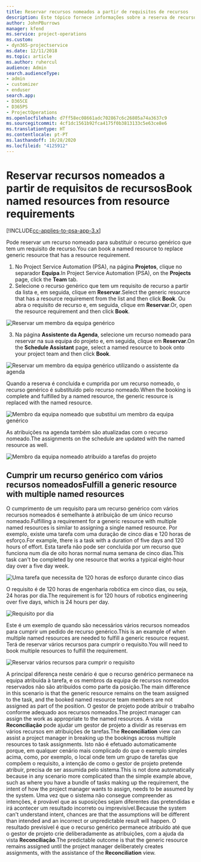 ```yaml
---
title: Reservar recursos nomeados a partir de requisitos de recursos
description: Este tópico fornece informações sobre a reserva de recursos nomeados para um requisito de recurso genérico.
author: JohnPBurrows
manager: kfend
ms.service: project-operations
ms.custom:
- dyn365-projectservice
ms.date: 12/11/2018
ms.topic: article
ms.author: ruhercul
audience: Admin
search.audienceType:
- admin
- customizer
- enduser
search.app:
- D365CE
- D365PS
- ProjectOperations
ms.openlocfilehash: d7ff58ec08661adc702867c6c26805a74a3637c9
ms.sourcegitcommit: 4cf1dc1561b92fca4175f0b3813133c5e63ce8e6
ms.translationtype: HT
ms.contentlocale: pt-PT
ms.lasthandoff: 10/28/2020
ms.locfileid: "4125912"
---
```

# <a name="book-named-resources-from-resource-requirements"></a><span data-ttu-id="0ad68-103">Reservar recursos nomeados a partir de requisitos de recursos</span><span class="sxs-lookup"><span data-stu-id="0ad68-103">Book named resources from resource requirements</span></span>

[!INCLUDE[cc-applies-to-psa-app-3.x](../includes/cc-applies-to-psa-app-3x.md)]

<span data-ttu-id="0ad68-104">Pode reservar um recurso nomeado para substituir o recurso genérico que tem um requisito de recurso.</span><span class="sxs-lookup"><span data-stu-id="0ad68-104">You can book a named resource to replace generic resource that has a resource requirement.</span></span>

1. <span data-ttu-id="0ad68-105">No Project Service Automation (PSA), na página **Projetos**, clique no separador **Equipa**.</span><span class="sxs-lookup"><span data-stu-id="0ad68-105">In Project Service Automation (PSA), on the **Projects** page, click the **Team** tab.</span></span>
2. <span data-ttu-id="0ad68-106">Selecione o recurso genérico que tem um requisito de recurso a partir da lista e, em seguida, clique em **Reservar**.</span><span class="sxs-lookup"><span data-stu-id="0ad68-106">Select the generic resource that has a resource requirement from the list and then click **Book**.</span></span> <span data-ttu-id="0ad68-107">Ou abra o requisito de recurso e, em seguida, clique em **Reservar**.</span><span class="sxs-lookup"><span data-stu-id="0ad68-107">Or, open the resource requirement and then click **Book**.</span></span>


![Reservar um membro da equipa genérico](media/RM-how-to-14.png)


3. <span data-ttu-id="0ad68-109">Na página **Assistente da Agenda**, selecione um recurso nomeado para reservar na sua equipa do projeto e, em seguida, clique em **Reservar**.</span><span class="sxs-lookup"><span data-stu-id="0ad68-109">On the **Schedule Assistant** page, select a named resource to book onto your project team and then click **Book**.</span></span>

![Reservar um membro da equipa genérico utilizando o assistente da agenda](media/RM-how-to-15.png)

<span data-ttu-id="0ad68-111">Quando a reserva é concluída e cumprida por um recurso nomeado, o recurso genérico é substituído pelo recurso nomeado.</span><span class="sxs-lookup"><span data-stu-id="0ad68-111">When the booking is complete and fulfilled by a named resource, the generic resource is replaced with the named resource.</span></span>

![Membro da equipa nomeado que substitui um membro da equipa genérico](media/RM-how-to-16.png)

<span data-ttu-id="0ad68-113">As atribuições na agenda também são atualizadas com o recurso nomeado.</span><span class="sxs-lookup"><span data-stu-id="0ad68-113">The assignments on the schedule are updated with the named resource as well.</span></span>

![Membro da equipa nomeado atribuído a tarefas do projeto](media/RM-how-to-17.png)

## <a name="fulfill-a-generic-resource-with-multiple-named-resources"></a><span data-ttu-id="0ad68-115">Cumprir um recurso genérico com vários recursos nomeados</span><span class="sxs-lookup"><span data-stu-id="0ad68-115">Fulfill a generic resource with multiple named resources</span></span>
<span data-ttu-id="0ad68-116">O cumprimento de um requisito para um recurso genérico com vários recursos nomeados é semelhante à atribuição de um único recurso nomeado.</span><span class="sxs-lookup"><span data-stu-id="0ad68-116">Fulfilling a requirement for a generic resource with multiple named resources is similar to assigning a single named resource.</span></span> <span data-ttu-id="0ad68-117">Por exemplo, existe uma tarefa com uma duração de cinco dias e 120 horas de esforço.</span><span class="sxs-lookup"><span data-stu-id="0ad68-117">For example, there is a task with a duration of five days and 120 hours of effort.</span></span> <span data-ttu-id="0ad68-118">Esta tarefa não pode ser concluída por um recurso que funciona num dia de oito horas normal numa semana de cinco dias.</span><span class="sxs-lookup"><span data-stu-id="0ad68-118">This task can't be completed by one resource that works a typical eight-hour day over a five day week.</span></span> 

![Uma tarefa que necessita de 120 horas de esforço durante cinco dias](media/RM-how-to-21.png)

<span data-ttu-id="0ad68-120">O requisito é de 120 horas de engenharia robótica em cinco dias, ou seja, 24 horas por dia.</span><span class="sxs-lookup"><span data-stu-id="0ad68-120">The requirement is for 120 hours of robotics engineering over five days, which is 24 hours per day.</span></span>

![Requisito por dia](media/RM-how-to-22.png)

<span data-ttu-id="0ad68-122">Este é um exemplo de quando são necessários vários recursos nomeados para cumprir um pedido de recurso genérico.</span><span class="sxs-lookup"><span data-stu-id="0ad68-122">This is an example of when multiple named resources are needed to fulfill a generic resource request.</span></span> <span data-ttu-id="0ad68-123">Terá de reservar vários recursos para cumprir o requisito.</span><span class="sxs-lookup"><span data-stu-id="0ad68-123">You will need to book multiple resources to fulfill the requirement.</span></span>

![Reservar vários recursos para cumprir o requisito](media/RM-how-to-23.png)

<span data-ttu-id="0ad68-125">A principal diferença neste cenário é que o recurso genérico permanece na equipa atribuída à tarefa, e os membros da equipa de recursos nomeados reservados não são atribuídos como parte da posição.</span><span class="sxs-lookup"><span data-stu-id="0ad68-125">The main difference in this scenario is that the generic resource remains on the team assigned to the task, and the booked named resource team members are not assigned as part of the position.</span></span> <span data-ttu-id="0ad68-126">O gestor de projeto pode atribuir o trabalho conforme adequado aos recursos nomeados.</span><span class="sxs-lookup"><span data-stu-id="0ad68-126">The project manager can assign the work as appropriate to the named resources.</span></span> <span data-ttu-id="0ad68-127">A vista **Reconciliação** pode ajudar um gestor de projeto a dividir as reservas em vários recursos em atribuições de tarefas.</span><span class="sxs-lookup"><span data-stu-id="0ad68-127">The **Reconciliation** view can assist a project manager in breaking up the bookings across multiple resources to task assignments.</span></span> <span data-ttu-id="0ad68-128">Isto não é efetuado automaticamente porque, em qualquer cenário mais complicado do que o exemplo simples acima, como, por exemplo, o local onde tem um grupo de tarefas que compõem o requisito, a intenção de como o gestor de projeto pretende atribuir, precisa de ser assumida pelo sistema.</span><span class="sxs-lookup"><span data-stu-id="0ad68-128">This is not done automatically because in any scenario more complicated than the simple example above, such as where you have a bundle of tasks making up the requirement, the intent of how the project manager wants to assign, needs to be assumed by the system.</span></span> <span data-ttu-id="0ad68-129">Uma vez que o sistema não consegue compreender as intenções, é provável que as suposições sejam diferentes das pretendidas e irá acontecer um resultado incorreto ou imprevisível.</span><span class="sxs-lookup"><span data-stu-id="0ad68-129">Because the system can't understand intent, chances are that the assumptions will be different than intended and an incorrect or unpredictable result will happen.</span></span> <span data-ttu-id="0ad68-130">O resultado previsível é que o recurso genérico permanece atribuído até que o gestor de projeto crie deliberadamente as atribuições, com a ajuda da vista **Reconciliação**.</span><span class="sxs-lookup"><span data-stu-id="0ad68-130">The predictable outcome is that the generic resource remains assigned until the project manager deliberately creates assignments, with the assistance of the **Reconciliation** view.</span></span>


